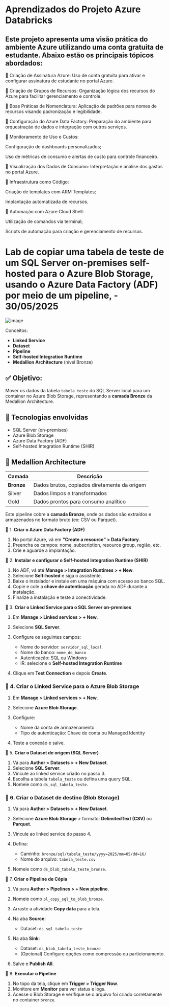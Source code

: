 # Aprendizados do Projeto Azure Databricks

## Este projeto apresenta uma visão prática do ambiente Azure utilizando uma conta gratuita de estudante. Abaixo estão os principais tópicos abordados:

🔹 Criação de Assinatura Azure: Uso de conta gratuita para ativar e configurar assinatura de estudante no portal Azure.

🔹 Criação de Grupos de Recursos: Organização lógica dos recursos do Azure para facilitar gerenciamento e controle.

🔹 Boas Práticas de Nomenclatura: Aplicação de padrões para nomes de recursos visando padronização e legibilidade.

🔹 Configuração do Azure Data Factory: Preparação do ambiente para orquestração de dados e integração com outros serviços.

🔹 Monitoramento de Uso e Custos:

Configuração de dashboards personalizados;

Uso de métricas de consumo e alertas de custo para controle financeiro.

🔹 Visualização dos Dados de Consumo: Interpretação e análise dos gastos no portal Azure.

🔹 Infraestrutura como Código:

Criação de templates com ARM Templates;

Implantação automatizada de recursos.

🔹 Automação com Azure Cloud Shell:

Utilização de comandos via terminal;

Scripts de automação para criação e gerenciamento de recursos.

# Lab de copiar uma tabela de teste de um SQL Server on-premises self-hosted para o Azure Blob Storage, usando o Azure Data Factory (ADF) por meio de um pipeline, - 30/05/2025

![image](https://github.com/user-attachments/assets/6ca04a7b-6390-4fdc-8270-03522747d636)

Conceitos:

* **Linked Service**
* **Dataset**
* **Pipeline**
* **Self-hosted Integration Runtime**
* **Medallion Architecture** (nível Bronze)

## ✅ **Objetivo:**

Mover os dados da tabela `tabela_teste` do SQL Server local para um container no Azure Blob Storage, representando a **camada Bronze** da Medallion Architecture.

## 🧰 **Tecnologias envolvidas**

* SQL Server (on-premises)
* Azure Blob Storage
* Azure Data Factory (ADF)
* Self-hosted Integration Runtime (SHIR)

## 🧱 Medallion Architecture

| Camada     | Descrição                                    |
| ---------- | -------------------------------------------- |
| **Bronze** | Dados brutos, copiados diretamente da origem |
| Silver     | Dados limpos e transformados                 |
| Gold       | Dados prontos para consumo analítico         |

Este pipeline cobre a **camada Bronze**, onde os dados são extraídos e armazenados no formato bruto (ex: CSV ou Parquet).

🔹 1. **Criar o Azure Data Factory (ADF)**

1. No portal Azure, vá em **"Create a resource" > Data Factory**.
2. Preencha os campos: nome, subscription, resource group, região, etc.
3. Crie e aguarde a implantação.

🔹 2. **Instalar e configurar o Self-hosted Integration Runtime (SHIR)**

1. No ADF, vá até **Manage > Integration Runtimes > + New**.
2. Selecione **Self-hosted** e siga o assistente.
3. Baixe o instalador e instale em uma máquina com acesso ao banco SQL.
4. Copie e cole a **chave de autenticação** gerada no ADF durante a instalação.
5. Finalize a instalação e teste a conectividade.

🔹 3. **Criar o Linked Service para o SQL Server on-premises**

1. Em **Manage > Linked services > + New**.
2. Selecione **SQL Server**.
3. Configure os seguintes campos:

   * Nome do servidor: `servidor_sql_local`
   * Nome do banco: `nome_do_banco`
   * Autenticação: SQL ou Windows
   * IR: selecione o **Self-hosted Integration Runtime**
4. Clique em **Test Connection** e depois **Create**.

### 🔹 4. **Criar o Linked Service para o Azure Blob Storage**

1. Em **Manage > Linked services > + New**.
2. Selecione **Azure Blob Storage**.
3. Configure:

   * Nome da conta de armazenamento
   * Tipo de autenticação: Chave de conta ou Managed Identity
4. Teste a conexão e salve.

🔹 5. **Criar o Dataset de origem (SQL Server)**

1. Vá para **Author > Datasets > + New Dataset**.
2. Selecione **SQL Server**.
3. Vincule ao linked service criado no passo 3.
4. Escolha a tabela `tabela_teste` ou defina uma query SQL.
5. Nomeie como `ds_sql_tabela_teste`.

### 🔹 6. **Criar o Dataset de destino (Blob Storage)**

1. Vá para **Author > Datasets > + New Dataset**.
2. Selecione **Azure Blob Storage** > formato: **DelimitedText (CSV)** ou **Parquet**.
3. Vincule ao linked service do passo 4.
4. Defina:

   * Caminho: `bronze/sql/tabela_teste/yyyy=2025/mm=05/dd=16/`
   * Nome do arquivo: `tabela_teste.csv`
5. Nomeie como `ds_blob_tabela_teste_bronze`.

🔹 7. **Criar o Pipeline de Cópia**

1. Vá para **Author > Pipelines > + New pipeline**.
2. Nomeie como `pl_copy_sql_to_blob_bronze`.
3. Arraste a atividade **Copy data** para a tela.
4. Na aba **Source**:

   * Dataset: `ds_sql_tabela_teste`
5. Na aba **Sink**:

   * Dataset: `ds_blob_tabela_teste_bronze`
   * (Opcional) Configure opções como compressão ou particionamento.
6. Salve e **Publish All**.

🔹 8. **Executar o Pipeline**

1. No topo da tela, clique em **Trigger > Trigger Now**.
2. Monitore em **Monitor** para ver status e logs.
3. Acesse o Blob Storage e verifique se o arquivo foi criado corretamente no container `bronze`.
